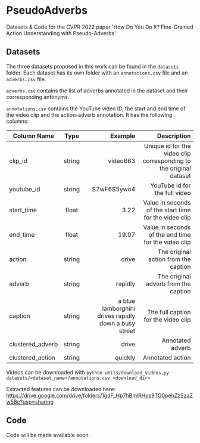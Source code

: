 # PseudoAdverbs

Datasets & Code for the CVPR 2022 paper 'How Do You Do It? Fine-Grained Action Understanding with Pseudo-Adverbs'

## Datasets

The three datasets proposed in this work can be found in the `datasets` folder. Each dataset has its own folder with an `annotations.csv` file and an `adverbs.csv` file. 

`adverbs.csv` contains the list of adverbs annotated in the dataset and their corresponding antonyms.

`annotations.csv` contains the YouTube video ID, the start and end time of the video clip and the action-adverb annotation. It has the following columns:

| Column Name   | Type          | Example | Description |
| ------------- |:-------------:| -------:| -----------:|
| clip_id       | string | video663 | Unique id for the video clip corresponding to the original dataset |
| youtube_id    | string | S7wF6S5ywo4 | YouTube id for the full video |
| start_time    | float | 3.22 | Value in seconds of the start time for the video clip |
| end_time      | float |  19.07 | Value in seconds of the end time for the video clip |
| action        | string | drive | The original action from the caption |
| adverb        | string | rapidly | The original adverb from the caption |
| caption       | string | a blue lamborghini drives rapidly down a busy street | The full caption for the video clip |
| clustered_adverb | string | drive | Annotated adverb |
| clustered_action | string | quickly | Annotated action |

Videos can be downloaded with `python utils/download_videos.py datasets/<dataset_name>/annotations.csv <download_dir>`

Extracted features can be downloaded here: https://drive.google.com/drive/folders/1gdF_Hp7hBmlRHqs9TG0pehZzSzaZw5Bc?usp=sharing

## Code

Code will be made available soon.

